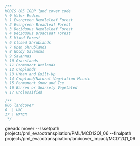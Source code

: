 
```javascript
/**
MODIS 005 IGBP land cover code
% 0 Water Bodies
% 1 Evergreen Needleleaf Forest
% 2 Evergreen Broadleaf Forest
% 3 Deciduous Needleleaf Forest
% 4 Deciduous Broadleaf Forest
% 5 Mixed Forest
% 6 Closed Shrublands
% 7 Open Shrublands
% 8 Woody Savannas
% 9 Savannas
% 10 Grasslands
% 11 Permanent Wetlands
% 12 Croplands
% 13 Urban and Built-Up
% 14 Cropland/Natural Vegetation Mosaic
% 15 Permanent Snow and Ice
% 16 Barren or Sparsely Vegetated
% 17 Unclassified

/**
006 landcover 
0  | UNC
17 | WATER
 */
```

geeadd mover --assetpath projects/pml_evapotranspiration/PML/MCD12Q1_06 --finalpath projects/pml_evapotranspiration/landcover_impact/MCD12Q1_06
